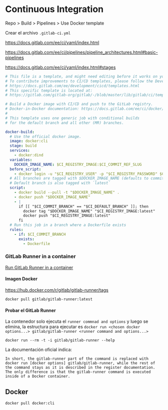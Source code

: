 # Continuous Integration

Repo > Build > Pipelines > Use Docker template

Crear el archivo `.gitlab-ci.yml`

https://docs.gitlab.com/ee/ci/yaml/index.html

https://docs.gitlab.com/ee/ci/pipelines/pipeline_architectures.html#basic-pipelines

https://docs.gitlab.com/ee/ci/yaml/index.html#stages

```yml
# This file is a template, and might need editing before it works on your project.
# To contribute improvements to CI/CD templates, please follow the Development guide at:
# https://docs.gitlab.com/ee/development/cicd/templates.html
# This specific template is located at:
# https://gitlab.com/gitlab-org/gitlab/-/blob/master/lib/gitlab/ci/templates/Docker.gitlab-ci.yml

# Build a Docker image with CI/CD and push to the GitLab registry.
# Docker-in-Docker documentation: https://docs.gitlab.com/ee/ci/docker/using_docker_build.html
#
# This template uses one generic job with conditional builds
# for the default branch and all other (MR) branches.

docker-build:
  # Use the official docker image.
  image: docker:cli
  stage: build
  services:
    - docker:dind
  variables:
    DOCKER_IMAGE_NAME: $CI_REGISTRY_IMAGE:$CI_COMMIT_REF_SLUG
  before_script:
    - docker login -u "$CI_REGISTRY_USER" -p "$CI_REGISTRY_PASSWORD" $CI_REGISTRY
  # All branches are tagged with $DOCKER_IMAGE_NAME (defaults to commit ref slug)
  # Default branch is also tagged with `latest`
  script:
    - docker build --pull -t "$DOCKER_IMAGE_NAME" .
    - docker push "$DOCKER_IMAGE_NAME"
    - |
      if [[ "$CI_COMMIT_BRANCH" == "$CI_DEFAULT_BRANCH" ]]; then
        docker tag "$DOCKER_IMAGE_NAME" "$CI_REGISTRY_IMAGE:latest"
        docker push "$CI_REGISTRY_IMAGE:latest"
      fi
  # Run this job in a branch where a Dockerfile exists
  rules:
    - if: $CI_COMMIT_BRANCH
      exists:
        - Dockerfile
```

### GitLab Runner in a container

[Run GitLab Runner in a container](https://docs.gitlab.com/runner/install/docker.html)

#### Imagen Docker

https://hub.docker.com/r/gitlab/gitlab-runner/tags

```shell
docker pull gitlab/gitlab-runner:latest
```

#### Probar el GitLab Runner

La contenedor solo ejecuta el `runner commnad and options` y luego se elimina, la estructura para ejecutar es `docker run <chosen docker options...> gitlab/gitlab-runner <runner command and options...>`

```shell
docker run --rm -t -i gitlab/gitlab-runner --help
```

La documentación oficial indica:

```
In short, the gitlab-runner part of the command is replaced with docker run [docker options] gitlab/gitlab-runner, while the rest of the command stays as it is described in the register documentation. The only difference is that the gitlab-runner command is executed inside of a Docker container.
```

## Docker

```shell
docker pull docker:cli
```

